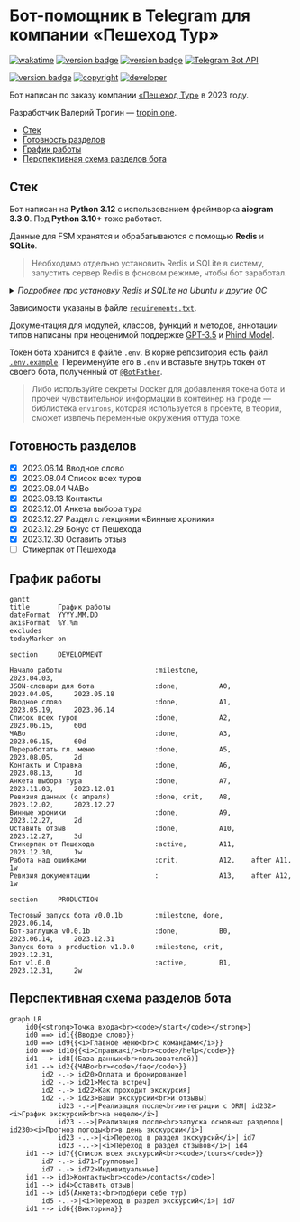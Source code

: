 # Бот-помощник в Telegram для компании «Пешеход Тур»

[![wakatime](https://wakatime.com/badge/github/tropintropin/telegram_bot_peshehod_chat.svg)](https://wakatime.com/badge/github/tropintropin/telegram_bot_peshehod_chat)
[![version badge](https://img.shields.io/badge/Python-3.12-blue.svg)](https://www.python.org/)
[![version badge](https://img.shields.io/badge/aiogram-3.3.0-blue.svg)](https://docs.aiogram.dev/en/dev-3.x/)
[![Telegram Bot API](https://img.shields.io/badge/dynamic/json?color=blue&logo=telegram&label=Telegram%20Bot%20API&query=%24.api.version&url=https%3A%2F%2Fraw.githubusercontent.com%2Faiogram%2Faiogram%2Fdev-3.x%2F.butcher%2Fschema%2Fschema.json&style=flat-square)](https://core.telegram.org/bots/api)

[![version badge](https://img.shields.io/badge/Peshehod_Help_Bot-v1.0.0-blue.svg)](https://t.me/peshehod_help_bot)
[![copyright](https://img.shields.io/badge/©_Peshehod_Tour-2023-blue.svg)](https://peshehodtour.ru)
[![developer](https://img.shields.io/badge/Developer-Valery_Tropin-blue.svg)](https://tropin.one)

Бот написан по заказу компании [«Пешеход Тур»](https://peshehodtour.ru) в 2023 году.

Разработчик Валерий Тропин — [tropin.one](https://tropin.one).

<!-- vim-markdown-toc GFM -->

* [Стек](#Стек)
* [Готовность разделов](#Готовность-разделов)
* [График работы](#График-работы)
* [Перспективная схема разделов бота](#Перспективная-схема-разделов-бота)

<!-- vim-markdown-toc -->

## Стек

Бот написан на **Python 3.12** с использованием фреймворка **aiogram 3.3.0**. Под **Python 3.10+** тоже работает.

Данные для FSM хранятся и обрабатываются с помощью **Redis** и **SQLite**.

> Необходимо отдельно установить Redis и SQLite в систему, запустить сервер Redis в фоновом режиме, чтобы бот заработал.

<details>
<summary><i>Подробнее про установку Redis и SQLite на Ubuntu и другие ОС</i></summary>

Установка [Redis](https://timeweb.cloud/tutorials/redis/ustanovka-i-nastrojka-redis-dlya-raznyh-os)
<br>
`sudo apt install redis`
<br>
`sudo service redis-server restart`
<br>
`redis-cli ping` → если вернул `PONG`, то сервер запущен.

Установка [SQLite](https://timeweb.cloud/tutorials/sqlite/rukovodstvo-po-nastrojke-sqlite)
<br>
`sudo apt install sqlite3`
<br>
`sqlite3 --version`
</details>

Зависимости указаны в файле [`requirements.txt`](requirements.txt).

Документация для модулей, классов, функций и методов, аннотации типов написаны при неоценимой поддержке [GPT-3.5](https://chat.openai.com) и [Phind Model](https://www.phind.com).

Токен бота хранится в файле `.env`. В корне репозитория есть файл [`.env.example`](.env.example). Переименуйте его в `.env`
и вставьте внутрь токен от своего бота, полученный от [`@BotFather`](https://t.me/botfather).

> Либо используйте секреты Docker для добавления токена бота и прочей чувствительной информации в контейнер на проде — библиотека `environs`, которая используется в проекте, в теории, сможет извлечь переменные окружения оттуда тоже.

## Готовность разделов

- [x] 2023.06.14 Вводное слово
- [x] 2023.08.04 Список всех туров
- [x] 2023.08.04 ЧАВо
- [x] 2023.08.13 Контакты
- [x] 2023.12.01 Анкета выбора тура
- [x] 2023.12.27 Раздел с лекциями «Винные хроники»
- [x] 2023.12.29 Бонус от Пешехода
- [x] 2023.12.30 Оставить отзыв
- [ ] Стикерпак от Пешехода

## График работы
```mermaid
gantt
title       График работы
dateFormat  YYYY.MM.DD
axisFormat  %Y.%m
excludes    
todayMarker on

section     DEVELOPMENT

Начало работы                       :milestone,             2023.04.03, 
JSON-словари для бота               :done,          A0,     2023.04.05,     2023.05.18
Вводное слово                       :done,          A1,     2023.05.19,     2023.06.14
Список всех туров                   :done,          A2,     2023.06.15,     60d
ЧАВо                                :done,          A3,     2023.06.15,     60d
Переработать гл. меню               :done,          A5,     2023.08.05,     2d
Контакты и Справка                  :done,          A6,     2023.08.13,     1d
Анкета выбора тура                  :done,          A7,     2023.11.03,     2023.12.01
Ревизия данных (с апреля)           :done, crit,    A8,     2023.12.02,     2023.12.27
Винные хроники                      :done,          A9,     2023.12.27,     2d
Оставить отзыв                      :done,          A10,    2023.12.27,     3d
Стикерпак от Пешехода               :active,        A11,    2023.12.30,     1w
Работа над ошибками                 :crit,          A12,    after A11,      1w
Ревизия документации                :               A13,    after A12,      1w

section     PRODUCTION

Тестовый запуск бота v0.0.1b        :milestone, done,       2023.06.14,
Бот-заглушка v0.0.1b                :done,          B0,     2023.06.14,     2023.12.31
Запуск бота в production v1.0.0     :milestone, crit,       2023.12.31,
Бот v1.0.0                          :active,        B1,     2023.12.31,     2w
```

## Перспективная схема разделов бота

```mermaid
graph LR
    id0{<strong>Точка входа<br><code>/start</code></strong>}
    id0 ==> id1{{Вводое слово}}
    id0 ==> id9{{<i>Главное меню<br>с командами</i>}}
    id0 ==> id10{{<i>Справка<i/><br><code>/help</code>}}
    id1 --> id8[(База данных<br>пользователей)]
    id1 --> id2{{ЧАВо<br><code>/faq</code>}}
        id2 -.-> id20>Оплата и бронирование]
        id2 -.-> id21>Места встреч]
        id2 -.-> id22>Как проходит экскурсия]
        id2 -.-> id23>Ваши экскурсии<br>и отзывы]
            id23 -.->|Реализация после<br>интеграции с ORM| id232><i>График экскурсий<br>на неделю</i>]
            id23 -.->|Реализация после<br>запуска основных разделов| id230><i>Прогноз погоды<br>в день экскурсии</i>]
            id23 -..->|<i>Переход в раздел экскурсий</i>| id7
            id23 -..->|<i>Переход в раздел отзывов</i>| id4
    id1 --> id7{{Список всех экскурсий<br><code>/tours</code>}}
        id7 -.-> id71>Групповые]
        id7 -.-> id72>Индивидуальные]
    id1 --> id3>Контакты<br><code>/contacts</code>]
    id1 --> id4>Оставить отзыв]
    id1 --> id5(Анкета:<br>подбери себе тур)
        id5 -..->|<i>Переход в раздел экскурсий</i>| id7
    id1 --> id6{{Викторина}}
```
